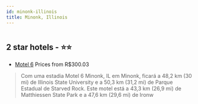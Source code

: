 ```yaml
---
id: minonk-illinois
title: Minonk, Illinois
---
```


<center><img src="https://i.travelapi.com/hotels/2000000/1100000/1095200/1095132/a4663f38_z.jpg" alt="" /></center>


##  2 star hotels - ⭐️⭐️

-    [Motel 6](https://www.hurb.com/br/aud/https://www.hurb.com/br/hotels/minonk/motel-6-HT-TLAT?cmp=18055) Prices from R$300.03
   > Com uma estadia Motel 6 Minonk, IL em Minonk, ficará a 48,2 km (30 mi) de Illinois State University e a 50,3 km (31,2 mi) de Parque Estadual de Starved Rock. Este motel está a 43,3 km (26,9 mi) de Matthiessen State Park e a 47,6 km (29,6 mi) de Ironw

